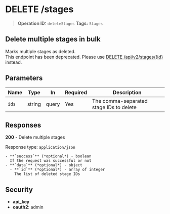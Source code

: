 # DELETE /stages

> **Operation ID:** `deleteStages`
> **Tags:** `Stages`

## Delete multiple stages in bulk

Marks multiple stages as deleted. <br>This endpoint has been deprecated. Please use <a href="https://developers.pipedrive.com/docs/api/v1/Stages#deleteStage" target="_blank" rel="noopener noreferrer">DELETE /api/v2/stages/{id}</a> instead.

## Parameters

| Name | Type | In | Required | Description |
|------|------|-------|----------|-------------|
| `ids` | string | query | Yes | The comma-separated stage IDs to delete |

## Responses

**200** - Delete multiple stages

Response type: `application/json`

```
- **`success`** (*optional*) - boolean
  If the request was successful or not
- **`data`** (*optional*) - object
  - **`id`** (*optional*) - array of integer
    The list of deleted stage IDs
```


## Security

- **api_key**
- **oauth2**: admin